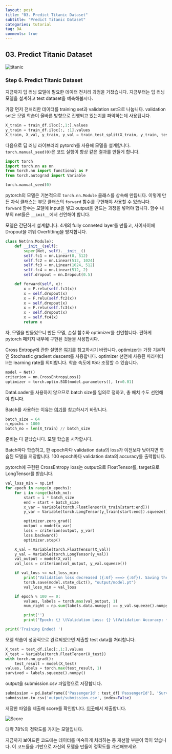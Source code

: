 ```yaml
---
layout: post
title: "03. Predict Titanic Dataset"
subtitle: "Predict Titanic Dataset"
categories: tutorial
tag: DA
comments: true
---
```

## 03. Predict Titanic Dataset

![titanic](https://raw.githubusercontent.com/PlanNoa/Deep-Learning-from-Scratch-for-newbie/master/%5B1.%20Classification%20Problem-Titanic%5D/imgs/00.titanic.jpg)

### Step 6. Predict Titanic Dataset

지금까지 딥 러닝 모델에 필요한 데이터 전처리 과정을 거쳤습니다. 지금부터는 딥 러닝 모델을 설계하고 test dataset을 예측해봅시다.

가장 먼저 전처리한 데이터를 training set과 validation set으로 나눕니다. validation set은 모델 학습이 올바른 방향으로 진행되고 있는지를 파악하는데 사용됩니다.

```python
X_train = train_df.iloc[:,1:].values
y_train = train_df.iloc[:, :1].values
X_train, X_val, y_train, y_val = train_test_split(X_train, y_train, test_size=0.2, random_state=42)
```

다음으로 딥 러닝 라이브러리 pytorch를 사용해 모델을 설계합니다. `torch.manual_seed(0)`은 코드 실행이 항상 같은 결과를 만들게 합니다.

```python
import torch
import torch.nn as nn
from torch.nn import functional as F
from torch.autograd import Variable

torch.manual_seed(0)
```

pytorch의 모델은 기본적으로 `torch.nn.Module` 클래스를 상속해 만듭니다. 이렇게 만든 자식 클래스는 부모 클래스의 `forward` 함수를 구현해야 사용할 수 있습니다. `forward` 함수는 모델에 input을 넣고 output을 만드는 과정을 넣어야 합니다. 함수 내부의 net들은 `__init__`에서 선언해야 합니다.

모델은 간단하게 설계합니다. 4개의 fully conneted layer를 만들고, 사이사이에 Dropout을 끼워 Overfitting을 방지합니다.

```python
class Net(nn.Module):
    def __init__(self):
        super(Net, self).__init__()
        self.fc1 = nn.Linear(8, 512)
        self.fc2 = nn.Linear(512, 1024)
        self.fc3 = nn.Linear(1024, 512)
        self.fc4 = nn.Linear(512, 2)
        self.dropout = nn.Dropout(0.5)

    def forward(self, x):
        x = F.relu(self.fc1(x))
        x = self.dropout(x)
        x = F.relu(self.fc2(x))
        x = self.dropout(x)
        x = F.relu(self.fc3(x))
        x - self.dropout(x)
        x = self.fc4(x)
        return x
```

자, 모델을 만들었으니 만든 모델, 손실 함수와 optimizer를 선언합니다. 편하게 pytorch 패키지 내부에 구현된 것들을 사용합시다.

Cross Entropy에 관한 설명은 [여기](https://wordbe.tistory.com/entry/ML-Cross-entropyCategorical-Binary%EC%9D%98-%EC%9D%B4%ED%95%B4)를 참고하시기 바랍니다. optimizer는 가장 기본적인 Stochastic gradient descent를 사용합니다. optimizer 선언에 사용된 파라미터 lr는 learning rate를 의미합니다. 학습 속도에 따라 조정할 수 있습니다.

```python
model = Net()
criterion = nn.CrossEntropyLoss()
optimizer = torch.optim.SGD(model.parameters(), lr=0.01)
```

DataLoader를 사용하지 않으므로 batch size를 임의로 정하고, 총 배치 수도 선언해야 합니다. 

Batch를 사용하는 이유는 [여기](https://dambaekday.tistory.com/1)를 참고하시기 바랍니다.

```python
batch_size = 64
n_epochs = 1000
batch_no = len(X_train) // batch_size
```

준비는 다 끝났습니다. 모델 학습을 시작합시다.

Batch마다 학습하고, 한 epoch마다 validation data의 loss가 이전보다 낮아지면 학습된 모델을 저장합니다. 100 epoch마다 validation data의 accuracy를 출력합니다.

pytorch에 구현된 CrossEntropy loss는 output으로 FloatTensor를, target으로 LongTensor를 받습니다.

```python
val_loss_min = np.inf
for epoch in range(n_epochs):
    for i in range(batch_no):
        start = i * batch_size
        end = start + batch_size
        x_var = Variable(torch.FloatTensor(X_train[start:end]))
        y_var = Variable(torch.LongTensor(y_train[start:end]).squeeze())

        optimizer.zero_grad()
        output = model(x_var)
        loss = criterion(output, y_var)
        loss.backward()
        optimizer.step()

    X_val = Variable(torch.FloatTensor(X_val))
    y_val = Variable(torch.LongTensor(y_val))
    val_output = model(X_val)
    val_loss = criterion(val_output, y_val.squeeze())

    if val_loss <= val_loss_min:
        print("Validation loss decreased ({:6f} ===> {:6f}). Saving the model...".format(val_loss_min, val_loss))
        torch.save(model.state_dict(), "output/model.pt")
        val_loss_min = val_loss

    if epoch % 100 == 0:
        values, labels = torch.max(val_output, 1)
        num_right = np.sum(labels.data.numpy() == y_val.squeeze().numpy())

        print('')
        print("Epoch: {} \tValidation Loss: {} \tValidation Accuracy: {}".format(epoch+1, val_loss, num_right / len(y_val)))

print('Training Ended! ')
```

모델 학습이 성공적으로 완료되었으면 제출할 test data를 처리합니다.

```python
X_test = test_df.iloc[:,1:].values
X_test = Variable(torch.FloatTensor(X_test))
with torch.no_grad():
    test_result = model(X_test)
values, labels = torch.max(test_result, 1)
survived = labels.squeeze().numpy()
```

output을 submission.csv 파일명으로 저장합니다.

```python
submission = pd.DataFrame({'PassengerId': test_df['PassengerId'], 'Survived': survived})
submission.to_csv('output/submission.csv', index=False)
```

저장한 파일을 제출해 score를 확인합니다. [이곳](https://www.kaggle.com/c/titanic/submissions)에서 제출합니다.

![Score](https://raw.githubusercontent.com/PlanNoa/Deep-Learning-from-Scratch-for-newbie/master/%5B1.%20Classification%20Problem-Titanic%5D/imgs/03.EMNIST.JPG)

대략 78%의 정확도를 가지는 모델입니다.

지금까지 보여드린 코드에는 데이터를 미숙하게 처리하는 등 개선할 부분이 많이 있습니다. 이 코드들을 기반으로 자신의 모델을 만들어 정확도를 개선해보세요.
